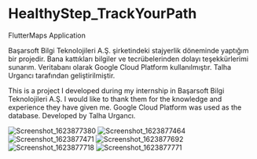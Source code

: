 # HealthyStep_TrackYourPath
FlutterMaps Application

Başarsoft Bilgi Teknolojileri A.Ş. şirketindeki stajyerlik döneminde yaptığım bir projedir.
Bana kattıkları bilgiler ve tecrübelerinden dolayı teşekkürlerimi sunarım.
Veritabanı olarak Google Cloud Platform kullanılmıştır.
Talha Urgancı tarafından geliştirilmiştir.

This is a project I developed during my internship in Başarsoft Bilgi Teknolojileri A.Ş.
I would like to thank them for the knowledge and experience they have given me.
Google Cloud Platform was used as the database.
Developed by Talha Urgancı. 

![Screenshot_1623877380](https://user-images.githubusercontent.com/65421059/141024318-80cc6525-9c68-4fcc-8ba5-887ff5686a2c.png)
![Screenshot_1623877464](https://user-images.githubusercontent.com/65421059/141024324-fc577642-f14f-4d49-81ae-c2de3ff21ac3.png)
![Screenshot_1623877471](https://user-images.githubusercontent.com/65421059/141024326-5b3af081-b4cc-4db4-ac0e-20750d44b26d.png)
![Screenshot_1623877692](https://user-images.githubusercontent.com/65421059/141024329-9c63c62b-8d66-464d-ac69-fbe48db59e8f.png)
![Screenshot_1623877718](https://user-images.githubusercontent.com/65421059/141024331-3c164dd1-fdc5-4244-ac66-a792dd418d31.png)
![Screenshot_1623877771](https://user-images.githubusercontent.com/65421059/141024332-de559bfa-e758-46cb-b641-534211b6f73e.png)
